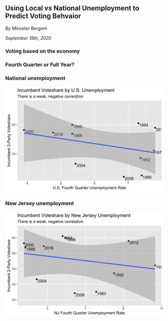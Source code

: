 ## Using Local vs National Unemployment to Predict Voting Behvaior

_By Miroslav Bergam_

_September 18th, 2020_

### Voting based on the economy

### Fourth Quarter or Full Year?

### National unemployment

![](../figures/usunemployed.jpg)

### New Jersey unemployment

![](../figures/jerseyunemployed.jpg)

